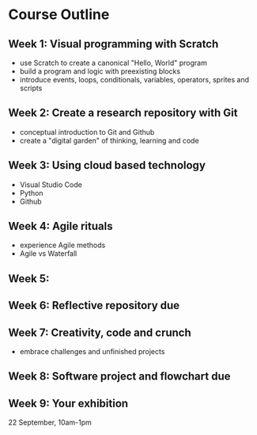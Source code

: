 # Course Outline

## Week 1: Visual programming with Scratch
* use Scratch to create a canonical "Hello, World" program
* build a program and logic with preexisting blocks
* introduce events, loops, conditionals, variables, operators, sprites and scripts

## Week 2: Create a research repository with Git
* conceptual introduction to Git and Github
* create a "digital garden" of thinking, learning and code

## Week 3: Using cloud based technology
* Visual Studio Code
* Python
* Github

## Week 4: Agile rituals
* experience Agile methods
* Agile vs Waterfall

## Week 5:

## Week 6: Reflective repository due

## Week 7: Creativity, code and crunch
* embrace challenges and unfinished projects

## Week 8: Software project and flowchart due

## Week 9: Your exhibition
22 September, 10am-1pm
